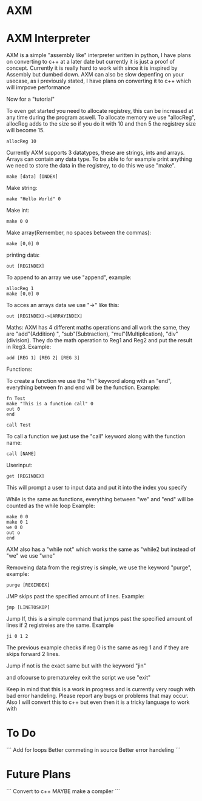 # AXM
<h1>AXM Interpreter</h1>

AXM is a simple "assembly like" interpreter written in python, I have plans on converting to c++ at a later date but currently it is just a proof of concept.
Currently it is really hard to work with since it is inspired by Assembly but dumbed down.
AXM can also be slow depenfing on your usecase, as i previously stated, I have plans on converting it to c++ which will imrpove performance

Now for a "tutorial"

To even get started you need to allocate registrey, this can be increased at any time during the program aswell. To allocate memory we use "allocReg", allocReg adds to the size so if you do it with 10 and then 5 the registrey size will become 15.
```
allocReg 10
```
Currently AXM supports 3 datatypes, these are strings, ints and arrays. Arrays can contain any data type. To be able to for example print anything we need to store the data in the registrey, to do this we use "make".
```
make [data] [INDEX]
```
Make string:
```
make "Hello World" 0
```
Make int:
```
make 0 0
```
Make array(Remember, no spaces between the commas):
```
make [0,0] 0
```
printing data:
```
out [REGINDEX]
```

To append to an array we use "append", example:
```
allocReg 1
make [0,0] 0
```

To acces an arrays data we use "->" like this:
```
out [REGINDEX]->[ARRAYINDEX]
```

Maths:
AXM has 4 different maths operations and all work the same, they are "add"(Addition) ", "sub"(Subtraction), "mul"(Multiplication), "div"(division). They do the math operation to Reg1 and Reg2 and put the result in Reg3. Example:
```
add [REG 1] [REG 2] [REG 3]
```

Functions:

To create a function we use the "fn" keyword along with an "end", everything between fn and end will be the function.
Example:
```
fn Test
make "This is a function call" 0
out 0
end

call Test
```

To call a function we just use the "call" keyword along with the function name:
```
call [NAME]
```

Userinput:
```
get [REGINDEX]
```
This will prompt a user to input data and put it into the index you specify

While is the same as functions, everything between "we" and "end" will be counted as the while loop
Example:
```
make 0 0
make 0 1
we 0 0
out o
end
```

AXM also has a "while not" which works the same as "while2 but instead of "we" we use "wne"

Removeing data from the registrey is simple, we use the keyword "purge", example:
```
purge [REGINDEX]
```

JMP skips past the specified amount of lines. Example:
```
jmp [LINETOSKIP]
```

Jump If, this is a simple command that jumps past the specified amount of lines if 2 registreies are the same. Example
```
ji 0 1 2
```
The previous example checks if reg 0 is the same as reg 1 and if they are skips forward 2 lines.

Jump if not is the exact same but with the keyword "jin"

and ofcourse to prematureley exit the script we use "exit"


Keep in mind that this is a work in progress and is currently very rough with bad error handeling. Please report any bugs or problems that may occur. Also I will convert this to c++ but even then it is a tricky language to work with

<h1>To Do</h1>
```
Add for loops
Better commeting in source
Better error handeling
```

<h1>Future Plans</h1>
```
Convert to c++
MAYBE make a compiler
```
